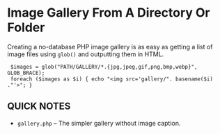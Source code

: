 # Image Gallery From A Directory Or Folder #
Creating a no-database PHP image gallery is as easy as getting a list of image files using `glob()` and outputting them in HTML.
```
 $images = glob("PATH/GALLERY/*.{jpg,jpeg,gif,png,bmp,webp}", GLOB_BRACE);
 foreach ($images as $i) { echo "<img src='gallery/". basename($i) ."'>"; }
```
## QUICK NOTES
- `gallery.php` – The simpler gallery without image caption.

